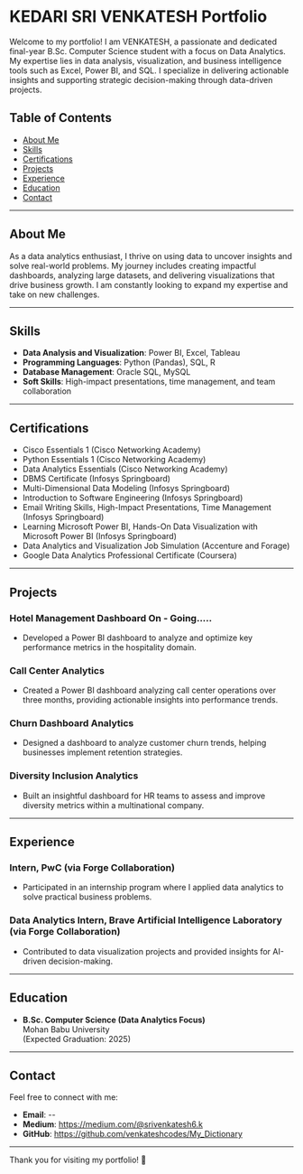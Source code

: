 # KEDARI SRI VENKATESH Portfolio

Welcome to my portfolio! I am VENKATESH, a passionate and dedicated final-year B.Sc. Computer Science student with a focus on Data Analytics. My expertise lies in data analysis, visualization, and business intelligence tools such as Excel, Power BI, and SQL. I specialize in delivering actionable insights and supporting strategic decision-making through data-driven projects.

## Table of Contents

- [About Me](#about-me)
- [Skills](#skills)
- [Certifications](#certifications)
- [Projects](#projects)
- [Experience](#experience)
- [Education](#education)
- [Contact](#contact)

---

## About Me

As a data analytics enthusiast, I thrive on using data to uncover insights and solve real-world problems. My journey includes creating impactful dashboards, analyzing large datasets, and delivering visualizations that drive business growth. I am constantly looking to expand my expertise and take on new challenges.

---

## Skills

- **Data Analysis and Visualization**: Power BI, Excel, Tableau
- **Programming Languages**: Python (Pandas), SQL, R
- **Database Management**: Oracle SQL, MySQL
- **Soft Skills**: High-impact presentations, time management, and team collaboration

---

## Certifications

- Cisco Essentials 1 (Cisco Networking Academy)
- Python Essentials 1 (Cisco Networking Academy)
- Data Analytics Essentials (Cisco Networking Academy)
- DBMS Certificate (Infosys Springboard)
- Multi-Dimensional Data Modeling (Infosys Springboard)
- Introduction to Software Engineering (Infosys Springboard)
- Email Writing Skills, High-Impact Presentations, Time Management (Infosys Springboard)
- Learning Microsoft Power BI, Hands-On Data Visualization with Microsoft Power BI (Infosys Springboard)
- Data Analytics and Visualization Job Simulation (Accenture and Forage)
- Google Data Analytics Professional Certificate (Coursera)

---

## Projects

### Hotel Management Dashboard On - Going.....
- Developed a Power BI dashboard to analyze and optimize key performance metrics in the hospitality domain.

### Call Center Analytics
- Created a Power BI dashboard analyzing call center operations over three months, providing actionable insights into performance trends.

### Churn Dashboard Analytics
- Designed a dashboard to analyze customer churn trends, helping businesses implement retention strategies.

### Diversity Inclusion Analytics
- Built an insightful dashboard for HR teams to assess and improve diversity metrics within a multinational company.

---

## Experience

### Intern, PwC (via Forge Collaboration)
- Participated in an internship program where I applied data analytics to solve practical business problems.

### Data Analytics Intern, Brave Artificial Intelligence Laboratory (via Forge Collaboration)
- Contributed to data visualization projects and provided insights for AI-driven decision-making.

---

## Education

- **B.Sc. Computer Science (Data Analytics Focus)**  
  Mohan Babu University  
  (Expected Graduation: 2025)

---

## Contact

Feel free to connect with me:

- **Email**: --
- **Medium**: https://medium.com/@srivenkatesh6.k
- **GitHub**: https://github.com/venkateshcodes/My_Dictionary
---

Thank you for visiting my portfolio! 🚀
